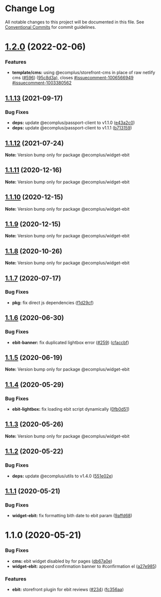 # Change Log

All notable changes to this project will be documented in this file.
See [Conventional Commits](https://conventionalcommits.org) for commit guidelines.

# [1.2.0](https://github.com/ecomplus/storefront/compare/@ecomplus/widget-ebit@1.1.13...@ecomplus/widget-ebit@1.2.0) (2022-02-06)


### Features

* **template/cms:** using @ecomplus/storefront-cms in place of raw netlify cms ([#596](https://github.com/ecomplus/storefront/issues/596)) ([95c8d3a](https://github.com/ecomplus/storefront/commit/95c8d3ab3f73b0b1dff0a1f5f45b5abfb6dddafa)), closes [#issuecomment-1006566949](https://github.com/ecomplus/storefront/issues/issuecomment-1006566949) [#issuecomment-1003380562](https://github.com/ecomplus/storefront/issues/issuecomment-1003380562)





## [1.1.13](https://github.com/ecomplus/storefront/compare/@ecomplus/widget-ebit@1.1.12...@ecomplus/widget-ebit@1.1.13) (2021-09-17)


### Bug Fixes

* **deps:** update @ecomplus/passport-client to v1.1.0 ([e43a2c0](https://github.com/ecomplus/storefront/commit/e43a2c09cb059ecb1a14b532ab5251be86739008))
* **deps:** update @ecomplus/passport-client to v1.1.1 ([b713159](https://github.com/ecomplus/storefront/commit/b7131596a14556ca53c4608a234ace3b12b39943))





## [1.1.12](https://github.com/ecomplus/storefront/compare/@ecomplus/widget-ebit@1.1.11...@ecomplus/widget-ebit@1.1.12) (2021-07-24)

**Note:** Version bump only for package @ecomplus/widget-ebit






## [1.1.11](https://github.com/ecomplus/storefront/compare/@ecomplus/widget-ebit@1.1.10...@ecomplus/widget-ebit@1.1.11) (2020-12-16)

**Note:** Version bump only for package @ecomplus/widget-ebit





## [1.1.10](https://github.com/ecomplus/storefront/compare/@ecomplus/widget-ebit@1.1.9...@ecomplus/widget-ebit@1.1.10) (2020-12-15)

**Note:** Version bump only for package @ecomplus/widget-ebit





## [1.1.9](https://github.com/ecomplus/storefront/compare/@ecomplus/widget-ebit@1.1.8...@ecomplus/widget-ebit@1.1.9) (2020-12-15)

**Note:** Version bump only for package @ecomplus/widget-ebit





## [1.1.8](https://github.com/ecomplus/storefront/compare/@ecomplus/widget-ebit@1.1.7...@ecomplus/widget-ebit@1.1.8) (2020-10-26)

**Note:** Version bump only for package @ecomplus/widget-ebit





## [1.1.7](https://github.com/ecomplus/storefront/compare/@ecomplus/widget-ebit@1.1.6...@ecomplus/widget-ebit@1.1.7) (2020-07-17)


### Bug Fixes

* **pkg:** fix direct js dependencies ([f1d29cf](https://github.com/ecomplus/storefront/commit/f1d29cfb90df8393c5ff2f82e74f043594e3f08f))





## [1.1.6](https://github.com/ecomplus/storefront/compare/@ecomplus/widget-ebit@1.1.5...@ecomplus/widget-ebit@1.1.6) (2020-06-30)


### Bug Fixes

* **ebit-banner:** fix duplicated lightbox error ([#259](https://github.com/ecomplus/storefront/issues/259)) ([cfaccbf](https://github.com/ecomplus/storefront/commit/cfaccbf105ef37d11f08832c562f5d655fc0797b))





## [1.1.5](https://github.com/ecomplus/storefront/compare/@ecomplus/widget-ebit@1.1.4...@ecomplus/widget-ebit@1.1.5) (2020-06-19)

**Note:** Version bump only for package @ecomplus/widget-ebit





## [1.1.4](https://github.com/ecomplus/storefront/compare/@ecomplus/widget-ebit@1.1.3...@ecomplus/widget-ebit@1.1.4) (2020-05-29)


### Bug Fixes

* **ebit-lightbox:** fix loading ebit script dynamically ([0fb0d51](https://github.com/ecomplus/storefront/commit/0fb0d51b64cdf17d469488b0404e77b6b8635c08))





## [1.1.3](https://github.com/ecomplus/storefront/compare/@ecomplus/widget-ebit@1.1.2...@ecomplus/widget-ebit@1.1.3) (2020-05-26)

**Note:** Version bump only for package @ecomplus/widget-ebit





## [1.1.2](https://github.com/ecomplus/storefront/compare/@ecomplus/widget-ebit@1.1.1...@ecomplus/widget-ebit@1.1.2) (2020-05-22)


### Bug Fixes

* **deps:** update @ecomplus/utils to v1.4.0 ([551e02e](https://github.com/ecomplus/storefront/commit/551e02e0e1e3bee6ce7002fd84d0c91f9cb8fb08))





## [1.1.1](https://github.com/ecomplus/storefront/compare/@ecomplus/widget-ebit@1.1.0...@ecomplus/widget-ebit@1.1.1) (2020-05-21)


### Bug Fixes

* **widget-ebit:** fix formatting bith date to ebit param ([9affd68](https://github.com/ecomplus/storefront/commit/9affd68e0c392e6edda48b6fec65c3b13f3032ac))





# 1.1.0 (2020-05-21)


### Bug Fixes

* **cms:** ebit widget disabled by for pages ([db67a0e](https://github.com/ecomplus/storefront/commit/db67a0e7c7ca399ca439e5704e34aa55006deb16))
* **widget-ebit:** append confirmation banner to #confirmation el ([a27e985](https://github.com/ecomplus/storefront/commit/a27e9858e485b3a75da68e2e7cf94e7b28453df2))


### Features

* **ebit:** storefront plugin for ebit reviews ([#234](https://github.com/ecomplus/storefront/issues/234)) ([fc356aa](https://github.com/ecomplus/storefront/commit/fc356aadd7fbf1c653525ab9ebbb06df183eddfa))
